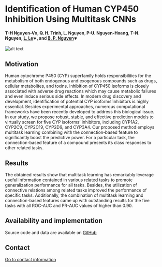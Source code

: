 # Identification of Human CYP450 Inhibition Using Multitask CNNs

#### T-H Nguyen-Vo, Q. H. Trinh, L. Nguyen, P-U. Nguyen-Hoang, T-N. Nguyen, [L. Le](http://cbc.bio.hcmiu.edu.vn/)∗, and [B. P. Nguyen](https://homepages.ecs.vuw.ac.nz/~nguyenb5/about.html)∗


![alt text](https://github.com/mldlproject/2020-CYP450-mCNN/blob/main/CYP450_abs.svg)

## Motivation
Human cytochrome P450 (CYP) superfamily holds responsibilities for the metabolism
of both endogenous and exogenous compounds such as drugs, cellular metabolites, and toxins. Inhibition 
of CYP450 isoforms is closely associated with adverse drug reactions which may cause metabolic failures 
and even induce serious side effects. In modern drug discovery and development, identification of potential 
CYP isoforms’inhibitors is highly essential. Besides experimental approaches, numerous computational 
frameworks have been recently developed to address this biological issue. In our study, we propose robust, 
stable, and effective prediction models to virtually screen for five CYP isoforms’ inhibitors, including 
CYP1A2, CYP2C9, CYP2C19, CYP2D6, and CYP3A4. Our proposed method employs multitask learning combining with 
the connection-based feature to significantly boost the predictive power. For a particular task, the 
connection-based feature of a compound presents its class responses to other related tasks.

## Results
The obtained results show that multitask learning has remarkably leverage useful information 
contained in various related tasks to promote generalization performance for all tasks. Besides, the 
utilization of connective relations among related tasks improved the performance of specific tasks. 
Additionally, the combination of multitask learning and connection-based features came up with outstanding 
results for the five tasks with all ROC-AUC and PR-AUC values of higher than 0.90.

## Availability and implementation
Source code and data are available on [GitHub](https://github.com/mldlproject/2020-CYP450-mCNN)

## Contact 
[Go to contact information](https://homepages.ecs.vuw.ac.nz/~nguyenb5/contact.html)
